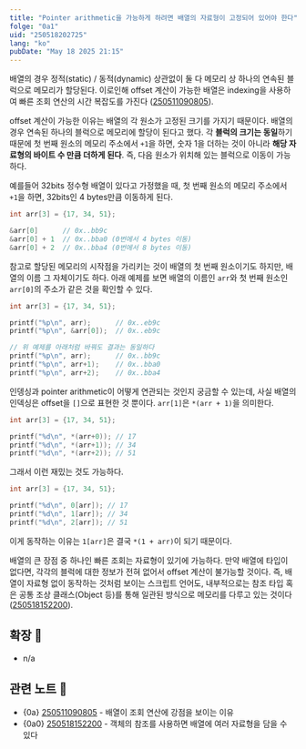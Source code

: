 ```yaml
---
title: "Pointer arithmetic을 가능하게 하려면 배열의 자료형이 고정되어 있어야 한다"
folge: "0a1"
uid: "250518202725"
lang: "ko"
pubDate: "May 18 2025 21:15"
---
```



배열의 경우 정적(static) / 동적(dynamic) 상관없이 둘 다 메모리 상 하나의 연속된 블럭으로 메모리가 할당된다. 이로인해 offset 계산이 가능한 배열은 indexing을 사용하여 빠른 조회 연산의 시간 복잡도를 가진다 ([250511090805](/note/250511090805)).

offset 계산이 가능한 이유는 배열의 각 원소가 고정된 크기를 가지기 때문이다. 배열의 경우 연속된 하나의 블럭으로 메모리에 할당이 된다고 했다. 각 **블럭의 크기는 동일**하기 때문에 첫 번째 원소의 메모리 주소에서 `+1`을 하면, 숫자 1을 더하는 것이 아니라 **해당 자료형의 바이트 수 만큼 더하게 된다**. 즉, 다음 원소가 위치해 있는 블럭으로 이동이 가능하다.

예를들어 32bits 정수형 배열이 있다고 가정했을 때, 첫 번째 원소의 메모리 주소에서 `+1`을 하면, 32bits인 4 bytes만큼 이동하게 된다.
```c
int arr[3] = {17, 34, 51};

&arr[0]      // 0x..bb9c
&arr[0] + 1  // 0x..bba0 (0번에서 4 bytes 이동)
&arr[0] + 2  // 0x..bba4 (0번에서 8 bytes 이동)
```

참고로 할당된 메모리의 시작점을 가리키는 것이 배열의 첫 번째 원소이기도 하지만, 배열의 이름 그 자체이기도 하다. 아래 예제를 보면 배열의 이름인 `arr`와 첫 번째 원소인 `arr[0]`의 주소가 같은 것을 확인할 수 있다.
```c
int arr[3] = {17, 34, 51};

printf("%p\n", arr);      // 0x..eb9c
printf("%p\n", &arr[0]);  // 0x..eb9c

// 위 예제를 아래처럼 바꿔도 결과는 동일하다
printf("%p\n", arr);      // 0x..bb9c
printf("%p\n", arr+1);    // 0x..bba0
printf("%p\n", arr+2);    // 0x..bba4
```

인뎅싱과 pointer arithmetic이 어떻게 연관되는 것인지 궁금할 수 있는데, 사실 배열의 인덱싱은 offset을 `[]`으로 표현한 것 뿐이다. `arr[1]`은 `*(arr + 1)`을 의미한다.

```c
int arr[3] = {17, 34, 51};

printf("%d\n", *(arr+0)); // 17
printf("%d\n", *(arr+1)); // 34
printf("%d\n", *(arr+2)); // 51
```

그래서 이런 재밌는 것도 가능하다.
```c
int arr[3] = {17, 34, 51};

printf("%d\n", 0[arr]); // 17
printf("%d\n", 1[arr]); // 34
printf("%d\n", 2[arr]); // 51
```
이게 동작하는 이유는 `1[arr]`은 결국 `*(1 + arr)`이 되기 때문이다.

배열의 큰 장점 중 하나인 빠른 조회는 자료형이 있기에 가능하다. 만약 배열에 타입이 없다면, 각각의 블럭에 대한 정보가 전혀 없어서 offset 계산이 불가능할 것이다. 즉, 배열이 자료형 없이 동작하는 것처럼 보이는 스크립트 언어도, 내부적으로는 참조 타입 혹은 공통 조상 클래스(Object 등)를 통해 일관된 방식으로 메모리를 다루고 있는 것이다 ([250518152200](/note/250518152200)). 


## 확장 🌱
- n/a

## 관련 노트 📘
- {0a} [250511090805](/note/250511090805) - 배열이 조회 연산에 강점을 보이는 이유
- {0a0} [250518152200](/note/250518152200) - 객체의 참조를 사용하면 배열에 여러 자료형을 담을 수 있다
